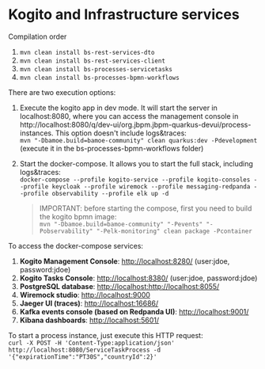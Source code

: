 # Kogito and Infrastructure services

Compilation order
1. ``mvn clean install bs-rest-services-dto``
2. ``mvn clean install bs-rest-services-client``
3. ``mvn clean install bs-processes-servicetasks``
4. ``mvn clean install bs-processes-bpmn-workflows``
   
There are two execution options:
1. Execute the kogito app in dev mode. It will start the server in localhost:8080, where you can access the management console in http://localhost:8080/q/dev-ui/org.jbpm.jbpm-quarkus-devui/process-instances. This option doesn't include logs&traces:  
    ``mvn "-Dbamoe.build=bamoe-community" clean quarkus:dev -Pdevelopment`` (execute it in the bs-processes-bpmn-workflows folder)

2. Start the docker-compose. It allows you to start the full stack, including logs&traces:  
    ``docker-compose --profile kogito-service --profile kogito-consoles --profile keycloak --profile wiremock --profile messaging-redpanda --profile observability --profile elk up -d``
    
    > IMPORTANT: before starting the compose, first you need to build the kogito bpmn image:  
    > ``mvn "-Dbamoe.build=bamoe-community" "-Pevents" "-Pobservability" "-Pelk-monitoring" clean package -Pcontainer``

To access the docker-compose services:
1. __Kogito Management Console__: [http://localhost:8280/](http://localhost:8280/) (user:jdoe, password:jdoe)
2. __Kogito Tasks Console__: [http://localhost:8380/](http://localhost:8380/) (user:jdoe, password:jdoe)
3. __PostgreSQL database__: [http://localhost:http://localhost:8055/](http://localhost:8055/)
4. __Wiremock studio__: [http://localhost:9000](http://localhost:9000)
5. __Jaeger UI (traces)__: [http://localhost:16686/](http://localhost:16686/)
6. __Kafka events console (based on Redpanda UI)__: [http://localhost:9001/](http://localhost:9001/)
7. __Kibana dashboards__: [http://localhost:5601/](http://localhost:5601/)

To start a process instance, just execute this HTTP request:  
    ``curl -X POST -H 'Content-Type:application/json' http://localhost:8080/ServiceTaskProcess -d '{"expirationTime":"PT30S","countryId":2}'``